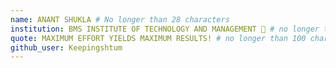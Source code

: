 ```yaml
---
name: ANANT SHUKLA # No longer than 28 characters
institution: BMS INSTITUTE OF TECHNOLOGY AND MANAGEMENT 🚩 # no longer than 58 characters
quote: MAXIMUM EFFORT YIELDS MAXIMUM RESULTS! # no longer than 100 characters, avoid using quotes(") to guarantee the format remains the same.
github_user: Keepingshtum
---
```

